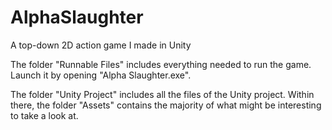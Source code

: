 # AlphaSlaughter
A top-down 2D action game I made in Unity

The folder "Runnable Files" includes everything needed to run the game. Launch it by opening "Alpha Slaughter.exe".

The folder "Unity Project" includes all the files of the Unity project. Within there, the folder "Assets" contains the majority of what might be interesting to take a look at.
